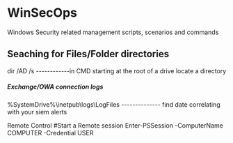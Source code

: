 # WinSecOps
Windows Security related management scripts, scenarios and commands
## Seaching for Files/Folder directories
dir <Folder Name> /AD /s ------------in CMD starting at the root of a drive locate a directory
##### Exchange/OWA connection logs
%SystemDrive%\inetpub\logs\LogFiles -------------- find date correlating with your siem alerts 
  
  Remote Control
 #Start a Remote session
Enter-PSSession -ComputerName COMPUTER -Credential USER
